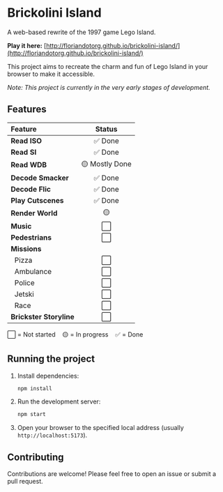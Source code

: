# Brickolini Island

A web-based rewrite of the 1997 game Lego Island.

**Play it here:** [http://floriandotorg.github.io/brickolini-island/](http://floriandotorg.github.io/brickolini-island/)

This project aims to recreate the charm and fun of Lego Island in your browser to make it accessible.

*Note: This project is currently in the very early stages of development.*

## Features

| Feature                | Status        |
|:-----------------------|:-------------:|
| **Read ISO**           | ✅ Done       |
| **Read SI**            | ✅ Done       |
| **Read WDB**           | 🟡 Mostly Done|
| **Decode Smacker**     | ✅ Done       |
| **Decode Flic**        | ✅ Done       |
| **Play Cutscenes**     | ✅ Done       |
| **Render World**       | 🟡            |
| **Music**              | ⬜            |
| **Pedestrians**        | ⬜            |
| **Missions**           |               |
| &nbsp;&nbsp;Pizza      | ⬜            |
| &nbsp;&nbsp;Ambulance  | ⬜            |
| &nbsp;&nbsp;Police     | ⬜            |
| &nbsp;&nbsp;Jetski     | ⬜            |
| &nbsp;&nbsp;Race       | ⬜            |
| **Brickster Storyline**| ⬜            |

⬜ = Not started &nbsp;&nbsp; 🟡 = In progress &nbsp;&nbsp; ✅ = Done

## Running the project

1.  Install dependencies:
    ```bash
    npm install
    ```
2.  Run the development server:
    ```bash
    npm start
    ```
3.  Open your browser to the specified local address (usually `http://localhost:5173`). 

## Contributing

Contributions are welcome! Please feel free to open an issue or submit a pull request.

